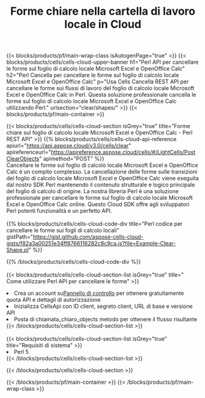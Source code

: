 ﻿---
title:  Forme chiare nella cartella di lavoro locale in Cloud
description: API cloud e SDK per cancellare le forme su Microsoft Excel e OpenOffice Calc. Forme chiare su fogli di calcolo locali dal Cells Cloud API. L'SDK supporta i tipi di linguaggi di sviluppo. Includono Android, C#, Go, Java, NodeJS, Perl, PHP, Python, Ruby e swift.
url: /it/perl/clear/shapes/
---
{{< blocks/products/pf/main-wrap-class isAutogenPage="true" >}}
{{< blocks/products/cells/cells-cloud-upper-banner h1="Perl API per cancellare le forme sul foglio di calcolo locale Microsoft Excel e OpenOffice Calc" h2="Perl Cancella per cancellare le forme sul foglio di calcolo locale Microsoft Excel e OpenOffice Calc" p="Usa Cells Cancella REST API per cancellare le forme sui flussi di lavoro del foglio di calcolo locale Microsoft Excel e OpenOffice Calc in Perl. Questa soluzione professionale cancella le forme sul foglio di calcolo locale Microsoft Excel e OpenOffice Calc utilizzando Perl." urlsection="clear/shapes/" >}}
{{< blocks/products/pf/main-container >}}

{{< blocks/products/cells/cells-cloud-section isGrey="true" title="Forme chiare sul foglio di calcolo locale Microsoft Excel e OpenOffice Calc - Perl REST API" >}}
{{% blocks/products/cells/cells-cloud-api-reference apiurl="https://api.aspose.cloud/v3.0/cells/clear" apireferenceurl="https://apireference.aspose.cloud/cells/#/LightCells/PostClearObjects" apimethod="POST" %}}
<br/>
Cancellare le forme sul foglio di calcolo locale Microsoft Excel e OpenOffice Calc è un compito complesso. La cancellazione delle forme sulle transizioni del foglio di calcolo locale Microsoft Excel e OpenOffice Calc viene eseguita dal nostro SDK Perl mantenendo il contenuto strutturale e logico principale del foglio di calcolo di origine. La nostra libreria Perl è una soluzione professionale per cancellare le forme sul foglio di calcolo locale Microsoft Excel e OpenOffice Calc online. Questo Cloud SDK offre agli sviluppatori Perl potenti funzionalità e un perfetto API.
<br/>
<br/>
{{% blocks/products/cells/cells-cloud-code-div title="Perl codice per cancellare le forme sui fogli di calcolo locali" gistPath="https://gist.github.com/aspose-cells-cloud-gists/f82a3a00251e34ff8766116282c8c9ca.js?file=Example-Clear-Shape.pl" %}}
  
{{% /blocks/products/cells/cells-cloud-code-div %}}
<br/>
<br/>
{{< blocks/products/cells/cells-cloud-section-list isGrey="true" title=" Come utilizzare Perl API per cancellare le forme" >}}
<li> Crea un account su<a href="https://dashboard.aspose.cloud/">Pannello di controllo</a> per ottenere gratuitamente quota API e dettagli di autorizzazione</li>
<li>Inizializza CellsApi con ID client, segreto client, URL di base e versione API</li>
<li>Posta di chiamata_chiaro_objects metodo per ottenere il flusso risultante</li>
{{< /blocks/products/cells/cells-cloud-section-list >}}
<br/>
<br/>
{{< blocks/products/cells/cells-cloud-section-list isGrey="true" title="Requisiti di sistema" >}}
<li>Perl 5</li>
{{< /blocks/products/cells/cells-cloud-section-list >}}

{{< /blocks/products/cells/cells-cloud-section >}}

{{< /blocks/products/pf/main-container >}}
{{< /blocks/products/pf/main-wrap-class >}}
